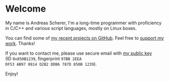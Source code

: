 # Welcome

My name is Andreas Scherer, I'm a long-time programmer with proficiency in
C/C++ and various script languages, mostly on Linux boxes.

You can find some of [my recent projects on
GitHub](https://github.com/ascherer/). Feel free to [support my work](https://paypal.me/ascherer42). Thanks!

If you want to contact me, please use secure email with [my public
key](https://pgp.mit.edu/pks/lookup?search=0x850B1239&op=vindex&fingerprint=on)
(ID&nbsp;<code>0x850B1239</code>,
fingerprint <code>97BB 2EEA DF53 AB97 0814 D2B2 DDB6 787D 850B 1239</code>).

Enjoy!
